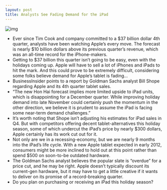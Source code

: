 ```yaml
---
layout: post
title: Analysts See Fading Demand for the iPad
---
```

![img](http://media.idownloadblog.com/wp-content/uploads/2011/03/iPad-2-review1.png)
* Ever since Tim Cook and company committed to a $37 billion dollar 4th quarter, analysts have been watching Apple’s every move. The forecast is nearly $10 billion dollars above its previous quarter’s revenue, which was an all-time record for the iPhone-makers.
* Getting to $37 billion this quarter isn’t going to be easy, even with the holidays coming up. Apple will have to sell a lot of iPhones and iPads to hit the mark. And this could prove to be extremely difficult, considering some folks believe demand for Apple’s tablet is fading…
* BusinessInsider points to a report by Goldman Sachs analyst Bill Shope regarding Apple and its 4th quarter tablet sales.
* “The new Hon Hai forecast implies more limited upside to iPad units, which is disappointing for a December quarter. While improving holiday demand into late November could certainly push the momentum in the other direction, we believe it is prudent to assume the iPad is facing some near-term demand challenges.”
* It’s worth noting that Shope isn’t adjusting his estimates for iPad sales in Q4. But with competitors offering decent tablet-alternatives this holiday season, some of which undercut the iPad’s price by nearly $300 dollars, Apple certainly has its work cut out for it.
* Not only are we in a recessing-economy, but we are nearly 9 months into the iPad’s life cycle. With a new Apple tablet expected in early 2012, consumers might be more inclined to hold out at this point rather than spend $500 on soon-to-be outdated hardware.
* The Goldman Sachs analyst believes the popular slate is “overdue” for a price cut, and he may be right. Apple doesn’t typically discount its current-gen hardware, but it may have to get a little creative if it wants to deliver on its promise of a record-breaking quarter.
* Do you plan on purchasing or receiving an iPad this holiday season?


